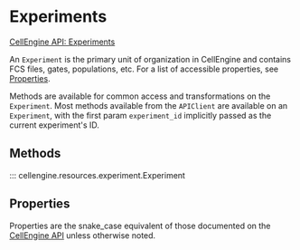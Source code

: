 # Experiments

[CellEngine API: Experiments](https://docs.cellengine.com/api/#experiments)

An `Experiment` is the primary unit of organization in CellEngine and contains
FCS files, gates, populations, etc. For a list of accessible properties, see
[Properties](#properties).


Methods are available for common access and transformations on the `Experiment`.
Most methods available from the `APIClient` are available on an `Experiment`,
with the first param `experiment_id` implicitly passed as the current
experiment's ID.

## Methods

::: cellengine.resources.experiment.Experiment

## Properties
Properties are the snake_case equivalent of those documented on the
[CellEngine API](https://docs.cellengine.com/api/#experiments) unless otherwise noted.
